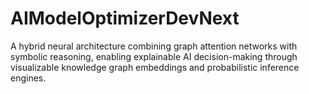 # AIModelOptimizerDevNext
A hybrid neural architecture combining graph attention networks with symbolic reasoning, enabling explainable AI decision-making through visualizable knowledge graph embeddings and probabilistic inference engines.
